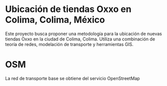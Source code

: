 # Ubicación de tiendas Oxxo en Colima, Colima, México

Este proyecto busca proponer una metodología para la ubicación de nuevas tiendas
Oxxo en la ciudad de Colima, Colima. Utiliza una combinación de teoría de redes,
modelación de transporte y herramientas GIS.

# OSM
La red de transporte base se obtiene del servicio OpenStreetMap